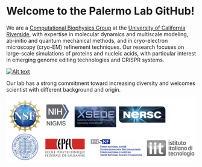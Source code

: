 # Welcome to the Palermo Lab GitHub!
We are a [Computational Biophysics Group](https://palermolab.com/) at the [University of California Riverside](https://www.ucr.edu/), with expertise in molecular dynamics and multiscale modeling, ab-initio and quantum mechanical methods, and in cryo-electron microscopy (cryo-EM) refinement techniques. Our research focuses on large-scale simulations of proteins and nucleic acids, with particular interest in emerging genome editing technologies and CRISPR systems.

[![Alt text](https://img.youtube.com/vi/zz0tXYgF_7A/0.jpg)](https://youtu.be/zz0tXYgF_7A)

Our lab has a strong commitment toward increasing diversity and welcomes scientist with different background and origin.

![alt text](https://github.com/palermolab/palermolab/blob/main/sponsor.png)
